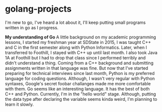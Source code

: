 # golang-projects
I'm new to go, I've heard a lot about it, I'll keep putting small programs written in go as I progress.

<b> My understanding of Go </b>
A little background on my academic programming lessons, I started my freshman year at SDState in 2015, I was taught C++ and C in the first semester along with Python Informatics. Later, when I transferred to Foothill, I stayed with C++ up until last month. I also took Java 1A at Foothill but I had to drop that class since I performed terribly and didn't understand a thing. Coming from a C++ background and submitting assignments written in that language was fine. But now that I've started preparing for technical interviews since last month, Python is my preferred language for coding questions. Although, I wasn't very regular with Python syntaxes, Google's secret foobar challanges made me more comfortable with them. Go seems like an interesting language. It has the best of both C++ and Python. Currently, I'm in the "hello world" stage. Although, putting the data type after declaring the variable seems kinda weird, I'm planning to learn it slowly.
